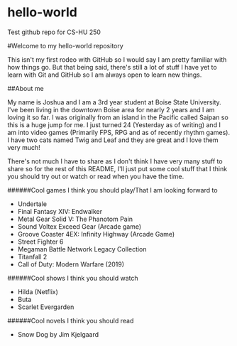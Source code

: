 # hello-world
Test github repo for CS-HU 250

#Welcome to my hello-world repository

This isn't my first rodeo with GitHub so I would say I am pretty familiar with how things go. But that being said, there's still a lot of stuff I have yet to learn with Git and GitHub so I am always open to learn new things.

##About me

My name is Joshua and I am a 3rd year student at Boise State University. I've been living in the downtown Boise area for nearly 2 years and I am loving it so far. I was originally from an island in the Pacific called Saipan so this is a huge jump for me. I just turned 24 (Yesterday as of writing) and I am into video games (Primarily FPS, RPG and as of recently rhythm games). I have two cats named Twig and Leaf and they are great and I love them very much!

There's not much I have to share as I don't think I have very many stuff to share so for the rest of this README, I'll just put some cool stuff that I think you should try out or watch or read when you have the time.

######Cool games I think you should play/That I am looking forward to
- Undertale
- Final Fantasy XIV: Endwalker
- Metal Gear Solid V: The Phanotom Pain
- Sound Voltex Exceed Gear (Arcade game)
- Groove Coaster 4EX: Infinity Highway (Arcade Game)
- Street Fighter 6
- Megaman Battle Network Legacy Collection
- Titanfall 2
- Call of Duty: Modern Warfare (2019)

######Cool shows I think you should watch
- Hilda (Netflix)
- Buta
- Scarlet Evergarden

######Cool novels I think you should read
- Snow Dog by Jim Kjelgaard
